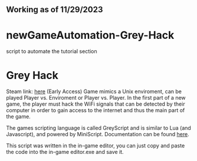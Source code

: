 ## Working as of 11/29/2023 ##
# newGameAutomation-Grey-Hack
script to automate the tutorial section

# Grey Hack
Steam link: [here](https://store.steampowered.com/app/605230/Grey_Hack/)
(Early Access) Game mimics a Unix enviroment, can be played Player vs. Enviroment or Player vs. Player. In the first part of a new game, the player must hack the WiFi signals that can be detected by their computer in order to gain access to the internet and thus the main part of the game. 

The games scripting language is called GreyScript and is similar to Lua (and Javascript), and powered by MiniScript. Documentation can be found [here](https://codedocs.ghtools.xyz/).

This script was written in the in-game editor, you can just copy and paste the code into the in-game editor.exe and save it.
